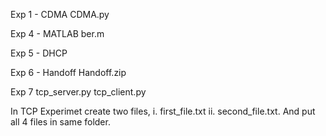 Exp 1 - CDMA
  CDMA.py

Exp 4 - MATLAB
  ber.m

Exp 5 - DHCP

Exp 6 - Handoff
  Handoff.zip

Exp 7
  tcp_server.py
  tcp_client.py

  In TCP Experimet create two files,
  i. first_file.txt
  ii. second_file.txt. 
  And put all 4 files in same folder.

  
